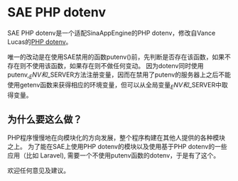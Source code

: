 SAE PHP dotenv
==========

SAE PHP dotenv是一个适配SinaAppEngine的PHP dotenv，修改自Vance Lucas的[PHP dotenv](https://github.com/vlucas/phpdotenv)。

唯一的改动是在使用SAE禁用的函数putenv()前，先判断是否存在该函数，如果不存在则不使用该函数，如果存在则不做任何变动。
因为dotenv同时使用putenv,$_ENV和$_SERVER方法注册变量，因而在禁用了putenv的服务器上之后不能使用getenv函数来获得相应的环境变量，但可以从全局变量$_ENV和$_SERVER中取得变量。


为什么要这么做？
---------
PHP程序慢慢地在向模块化的方向发展，整个程序构建在其他人提供的各种模块之上。
为了能在SAE上使用PHP dotenv的模块以及使用基于PHP dotenv的一些应用（比如 Laravel),
需要一个不使用putenv函数的dotenv，于是有了这个。

欢迎任何意见及建议。
